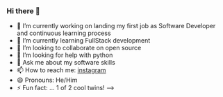 ### Hi there 👋


- 🔭 I’m currently working on landing my first job as Software Developer and continuous learning process 
- 🌱 I’m currently learning FullStack development 
- 👯 I’m looking to collaborate on open source
- 🤔 I’m looking for help with python
- 💬 Ask me about my software skills
- 📫 How to reach me: [instagram](https://www.instagram.com/iamwaleedali/)
- 😄 Pronouns: He/Him
- ⚡ Fun fact: ... 1 of 2 cool twins!
-->
